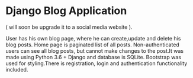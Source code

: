 # Django Blog Application
( will soon be upgrade it to a social media website ).

User has his own blog page, where he can create,update and delete his blog posts. Home page is paginated list of all posts. Non-authenticated users can see all blog posts, but cannot make changes to the post.It was made using Python 3.6 + Django and database is SQLite. Bootstrap was used for styling.There is registration, login and authentication functionality included.
